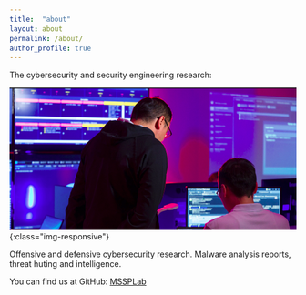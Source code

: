 ```yaml
---
title:  "about"
layout: about
permalink: /about/
author_profile: true
---
```


The cybersecurity and security engineering research:           

![home](/assets/images/about.png){:class="img-responsive"}      

Offensive and defensive cybersecurity research. Malware analysis reports, threat huting and intelligence.       

You can find us at GitHub:
[MSSPLab](https://github.com/MSSPLab)
